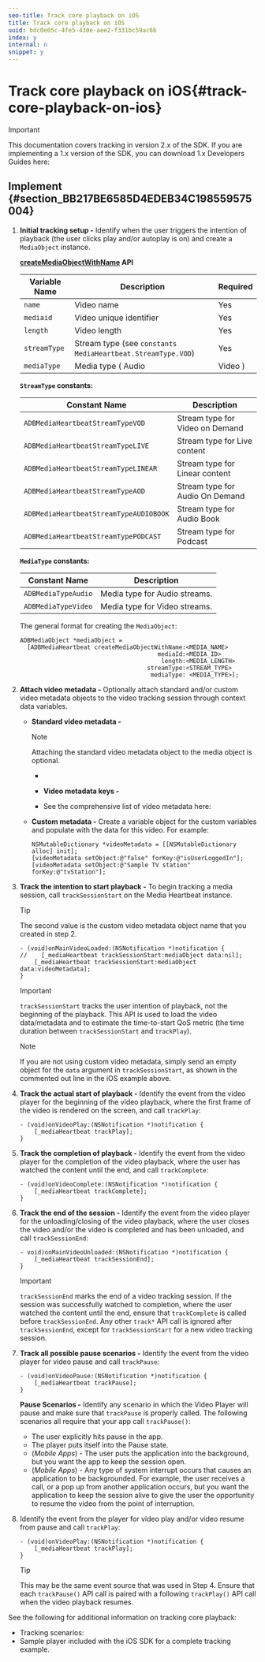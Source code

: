 ```yaml
---
seo-title: Track core playback on iOS
title: Track core playback on iOS
uuid: bdc0e05c-4fe5-430e-aee2-f331bc59ac6b
index: y
internal: n
snippet: y
---
```


# Track core playback on iOS{#track-core-playback-on-ios}

>[!IMPORTANT]
>
>This documentation covers tracking in version 2.x of the SDK. If you are implementing a 1.x version of the SDK, you can download 1.x Developers Guides here: [](../../../sdk-implement/download-sdks.md)

## Implement {#section_BB217BE6585D4EDEB34C198559575004}

1. **Initial tracking setup -** Identify when the user triggers the intention of playback (the user clicks play and/or autoplay is on) and create a `MediaObject` instance.

   **[createMediaObjectWithName](https://adobe-marketing-cloud.github.io/media-sdks/reference/ios/Classes/ADBMediaHeartbeat.html#//api/name/createMediaObjectWithName:mediaId:length:streamType:mediaType:) API** 

   |  Variable Name  | Description  | Required  |
   |---|---|---|
   |  `name`  | Video name  | Yes  |
   |  `mediaid`  | Video unique identifier  | Yes  |
   |  `length`  | Video length  | Yes  |
   |  `streamType`  | Stream type (see `constants MediaHeartbeat.StreamType.VOD`)  | Yes  |
   |  `mediaType`  | Media type ( Audio | Video )  | Yes  |

   **`StreamType` constants:** 

   |  Constant Name  | Description  |
   |---|---|
   |  `ADBMediaHeartbeatStreamTypeVOD`  | Stream type for Video on Demand  |
   |  `ADBMediaHeartbeatStreamTypeLIVE`  | Stream type for Live content  |
   |  `ADBMediaHeartbeatStreamTypeLINEAR`  | Stream type for Linear content  |
   |  `ADBMediaHeartbeatStreamTypeAOD`  | Stream type for Audio On Demand  |
   |  `ADBMediaHeartbeatStreamTypeAUDIOBOOK`  | Stream type for Audio Book  |
   |  `ADBMediaHeartbeatStreamTypePODCAST`  | Stream type for Podcast  |

   **`MediaType` constants:** 

   |  Constant Name  | Description  |
   |---|---|
   |  `ADBMediaTypeAudio`  | Media type for Audio streams.  |
   |  `ADBMediaTypeVideo`  | Media type for Video streams.  |

   The general format for creating the `MediaObject`:

   ```
   ADBMediaObject *mediaObject =  
     [ADBMediaHeartbeat createMediaObjectWithName:<MEDIA_NAME> 
                                          mediaId:<MEDIA_ID> 
                                           length:<MEDIA_LENGTH>                       
                                       streamType:<STREAM_TYPE> 
                                        mediaType: <MEDIA_TYPE>];
   ```

1. **Attach video metadata -** Optionally attach standard and/or custom video metadata objects to the video tracking session through context data variables.

    * **Standard video metadata -** 
    
      >[!NOTE]
      >
      >Attaching the standard video metadata object to the media object is optional.

        * [](../../../sdk-implement/track-av-playback/impl-std-metadata/impl-std-metadata-ios.md)
        * **Video metadata keys -** [](../../../sdk-implement/track-av-playback/impl-std-metadata/ios-metadata-keys.md)
        
        * See the comprehensive list of video metadata here: [](../../../metrics-and-metadata/audio-video-parameters.md)

    * **Custom metadata -** Create a variable object for the custom variables and populate with the data for this video. For example:

      ```    
      NSMutableDictionary *videoMetadata = [[NSMutableDictionary alloc] init]; 
      [videoMetadata setObject:@"false" forKey:@"isUserLoggedIn"]; 
      [videoMetadata setObject:@"Sample TV station" forKey:@"tvStation"];
      ```

1. **Track the intention to start playback -** To begin tracking a media session, call `trackSessionStart` on the Media Heartbeat instance. 

   >[!TIP]
   >
   >The second value is the custom video metadata object name that you created in step 2.

   ```
   - (void)onMainVideoLoaded:(NSNotification *)notification { 
   //    [_mediaHeartbeat trackSessionStart:mediaObject data:nil]; 
       [_mediaHeartbeat trackSessionStart:mediaObject data:videoMetadata]; 
   }
   ```

   >[!IMPORTANT]
   >
   >`trackSessionStart` tracks the user intention of playback, not the beginning of the playback. This API is used to load the video data/metadata and to estimate the time-to-start QoS metric (the time duration between `trackSessionStart` and `trackPlay`).

   >[!NOTE]
   >
   >If you are not using custom video metadata, simply send an empty object for the `data` argument in `trackSessionStart`, as shown in the commented out line in the iOS example above.

1. **Track the actual start of playback -** Identify the event from the video player for the beginning of the video playback, where the first frame of the video is rendered on the screen, and call `trackPlay`: 

   ```
   - (void)onVideoPlay:(NSNotification *)notification { 
       [_mediaHeartbeat trackPlay]; 
   }
   ```

1. **Track the completion of playback -** Identify the event from the video player for the completion of the video playback, where the user has watched the content until the end, and call `trackComplete`: 

   ```
   - (void)onVideoComplete:(NSNotification *)notification { 
       [_mediaHeartbeat trackComplete]; 
   }
   ```

1. **Track the end of the session -** Identify the event from the video player for the unloading/closing of the video playback, where the user closes the video and/or the video is completed and has been unloaded, and call `trackSessionEnd`: 

   ```
   - void)onMainVideoUnloaded:(NSNotification *)notification { 
       [_mediaHeartbeat trackSessionEnd]; 
   }
   ```

   >[!IMPORTANT]
   >
   >`trackSessionEnd` marks the end of a video tracking session. If the session was successfully watched to completion, where the user watched the content until the end, ensure that `trackComplete` is called before `trackSessionEnd`. Any other `track*` API call is ignored after `trackSessionEnd`, except for `trackSessionStart` for a new video tracking session.

1. **Track all possible pause scenarios -** Identify the event from the video player for video pause and call `trackPause`: 

   ```
   - (void)onVideoPause:(NSNotification *)notification { 
       [_mediaHeartbeat trackPause]; 
   }
   ```

   **Pause Scenarios -** Identify any scenario in which the Video Player will pause and make sure that `trackPause` is properly called. The following scenarios all require that your app call `trackPause()`:

    * The user explicitly hits pause in the app.
    * The player puts itself into the Pause state.
    * (*Mobile Apps*) - The user puts the application into the background, but you want the app to keep the session open.
    * (*Mobile Apps*) - Any type of system interrupt occurs that causes an application to be backgrounded. For example, the user receives a call, or a pop up from another application occurs, but you want the application to keep the session alive to give the user the opportunity to resume the video from the point of interruption.

1. Identify the event from the player for video play and/or video resume from pause and call `trackPlay`: 

   ```
   - (void)onVideoPlay:(NSNotification *)notification { 
       [_mediaHeartbeat trackPlay]; 
   }
   ```

   >[!TIP]
   >
   >This may be the same event source that was used in Step 4. Ensure that each `trackPause()` API call is paired with a following `trackPlay()` API call when the video playback resumes.

See the following for additional information on tracking core playback:

* Tracking scenarios: [](../../../sdk-implement/tracking-scenarios/vod-no-intrs-details.md)
* Sample player included with the iOS SDK for a complete tracking example.

